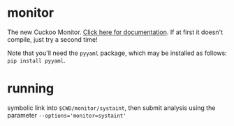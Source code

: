 monitor
=======

The new Cuckoo Monitor. [Click here for documentation][docs].
If at first it doesn't compile, just try a second time!

Note that you'll need the `pyyaml` package, which may be installed as follows:
`pip install pyyaml`.

[docs]: http://cuckoo-monitor.readthedocs.org/en/latest/

running
=======

symbolic link into `$CWD/monitor/systaint`, then submit analysis using the parameter `--options='monitor=systaint'`